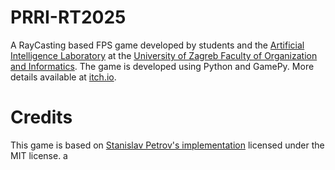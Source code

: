 # PRRI-RT2025

A RayCasting based FPS game developed by students and the [Artificial Intelligence Laboratory](https://ai.foi.hr/) at the [University of Zagreb Faculty of Organization and Informatics](https://www.foi.unizg.hr/). The game is developed using Python and GamePy. More details available at [itch.io](https://ailab-foi.itch.io/prri-rt2025).

# Credits

This game is based on [Stanislav Petrov's implementation](https://github.com/StanislavPetrovV/DOOM-style-Game) licensed under the MIT license.
a